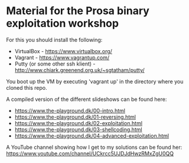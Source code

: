 # Material for the Prosa binary exploitation workshop

For this you should install the following:

* VirtualBox - https://www.virtualbox.org/
* Vagrant - https://www.vagrantup.com/
* Putty (or some other ssh klient) - http://www.chiark.greenend.org.uk/~sgtatham/putty/

You boot up the VM by executing 'vagrant up' in the directory where you cloned this repo.

A compiled version of the different slideshows can be found here:
* https://www.the-playground.dk/00-intro.html
* https://www.the-playground.dk/01-reversing.html
* https://www.the-playground.dk/02-exploitation.html
* https://www.the-playground.dk/03-shellcoding.html
* https://www.the-playground.dk/04-advanced-exploitation.html

A YouTube channel showing how I get to my solutions can be found her:
https://www.youtube.com/channel/UCkrcc5UJDJdHwzRMxZgU0QQ
